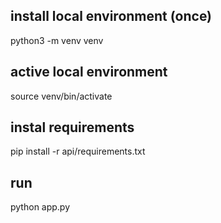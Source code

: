 ## install local environment (once)
python3 -m venv venv

## active local environment
source venv/bin/activate

## instal requirements
pip install -r api/requirements.txt

## run
python app.py
